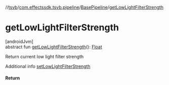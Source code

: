 //[tsvb](../../../index.md)/[com.effectssdk.tsvb.pipeline](../index.md)/[BasePipeline](index.md)/[getLowLightFilterStrength](get-low-light-filter-strength.md)

# getLowLightFilterStrength

[androidJvm]\
abstract fun [getLowLightFilterStrength](get-low-light-filter-strength.md)(): [Float](https://kotlinlang.org/api/latest/jvm/stdlib/kotlin/-float/index.html)

Return current low light filter strength

Additional info [setLowLightFilterStrength](set-low-light-filter-strength.md)

#### Return
